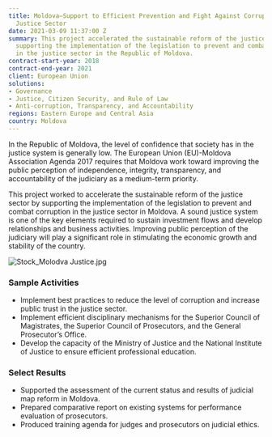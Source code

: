 ```yaml
---
title: Moldova—Support to Efficient Prevention and Fight Against Corruption in the
  Justice Sector
date: 2021-03-09 11:37:00 Z
summary: This project accelerated the sustainable reform of the justice sector by
  supporting the implementation of the legislation to prevent and combat corruption
  in the justice sector in the Republic of Moldova.
contract-start-year: 2018
contract-end-year: 2021
client: European Union
solutions:
- Governance
- Justice, Citizen Security, and Rule of Law
- Anti-corruption, Transparency, and Accountability
regions: Eastern Europe and Central Asia
country: Moldova
---
```


In the Republic of Moldova, the level of confidence that society has in the justice system is generally low. The European Union (EU)-Moldova Association Agenda 2017 requires that Moldova work toward improving the public perception of independence, integrity, transparency, and accountability of the judiciary as a medium-term priority.

This project worked to accelerate the sustainable reform of the justice sector by supporting the implementation of the legislation to prevent and combat corruption in the justice sector in Moldova. A sound justice system is one of the key elements required to sustain investment flows and develop relationships and business activities. Improving public perception of the judiciary will play a significant role in stimulating the economic growth and stability of the country.

![Stock_Molodva Justice.jpg](/uploads/Stock_Molodva%20Justice.jpg)

### Sample Activities

* Implement best practices to reduce the level of corruption and increase public trust in the justice sector.
* Implement efficient disciplinary mechanisms for the Superior Council of Magistrates, the Superior Council of Prosecutors, and the General Prosecutor’s Office.
* Develop the capacity of the Ministry of Justice and the National Institute of Justice to ensure efficient professional education.

### Select Results

* Supported the assessment of the current status and results of judicial map reform in Moldova.
* Prepared comparative report on existing systems for performance evaluation of prosecutors.
* Produced training agenda for judges and prosecutors on judicial ethics.
